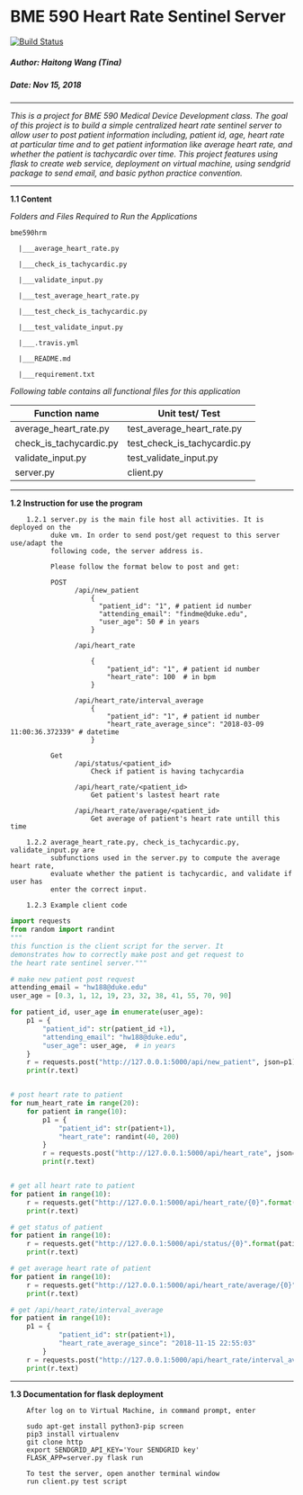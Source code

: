 # BME 590 Heart Rate Sentinel Server

[![Build Status](https://travis-ci.com/TinaHaitongWang/heart_rate_sentinel_server.svg?branch=master)](https://travis-ci.com/TinaHaitongWang/heart_rate_sentinel_server)

##### Author: Haitong Wang (Tina)
##### Date: Nov 15, 2018 

----

_This is a project for BME 590 Medical Device Development class. The goal of this 
project is to build a simple centralized heart rate sentinel server to allow user to post patient information 
including, patient id, age, heart rate at particular time and to get patient 
information like average heart rate, and whether the patient is tachycardic over time. This 
project features using flask to create web service, deployment on virtual machine, using sendgrid package to
send email, and basic python practice convention._

-----

**1.1 Content**

_Folders and Files Required to Run the Applications_

`bme590hrm` 
    
      |___average_heart_rate.py
 
      |___check_is_tachycardic.py 
  
      |___validate_input.py

      |___test_average_heart_rate.py
 
      |___test_check_is_tachycardic.py 
  
      |___test_validate_input.py      
      
      |___.travis.yml
      
      |___README.md
      
      |___requirement.txt
      
_Following table contains all functional files for this application_

 | Function name                             | Unit test/ Test                      |
 |-------------------------------------------|--------------------------------------|
 | average_heart_rate.py                     | test_average_heart_rate.py           |
 | check_is_tachycardic.py                   | test_check_is_tachycardic.py         |
 | validate_input.py                         | test_validate_input.py               |
 | server.py                                 | client.py                            |  
---

**1.2 Instruction for use the program**
        
        1.2.1 server.py is the main file host all activities. It is deployed on the 
              duke vm. In order to send post/get request to this server use/adapt the 
              following code, the server address is. 
              
              Please follow the format below to post and get: 
              
              POST  
                    /api/new_patient 
                        {
                          "patient_id": "1", # patient id number 
                          "attending_email": "findme@duke.edu", 
                          "user_age": 50 # in years
                        }
                    
                    /api/heart_rate
                    
                        {
                            "patient_id": "1", # patient id number 
                            "heart_rate": 100  # in bpm
                        }
                    
                    /api/heart_rate/interval_average
                        {
                            "patient_id": "1", # patient id number
                            "heart_rate_average_since": "2018-03-09 11:00:36.372339" # datetime
                        }
               
              Get 
                    /api/status/<patient_id>
                        Check if patient is having tachycardia
                    
                    /api/heart_rate/<patient_id>
                        Get patient's lastest heart rate 
                    
                    /api/heart_rate/average/<patient_id>
                        Get average of patient's heart rate untill this time
                               
        1.2.2 average_heart_rate.py, check_is_tachycardic.py, validate_input.py are 
              subfunctions used in the server.py to compute the average heart rate, 
              evaluate whether the patient is tachycardic, and validate if user has
              enter the correct input.
              
        1.2.3 Example client code 
       
```python
import requests
from random import randint
"""
this function is the client script for the server. It 
demonstrates how to correctly make post and get request to
the heart rate sentinel server."""

# make new patient post request
attending_email = "hw188@duke.edu"
user_age = [0.3, 1, 12, 19, 23, 32, 38, 41, 55, 70, 90]

for patient_id, user_age in enumerate(user_age):
    p1 = {
        "patient_id": str(patient_id +1),
        "attending_email": "hw188@duke.edu",
        "user_age": user_age,  # in years
    }
    r = requests.post("http://127.0.0.1:5000/api/new_patient", json=p1)
    print(r.text)


# post heart rate to patient
for num_heart_rate in range(20):
    for patient in range(10):
        p1 = {
            "patient_id": str(patient+1),
            "heart_rate": randint(40, 200)
        }
        r = requests.post("http://127.0.0.1:5000/api/heart_rate", json=p1)
        print(r.text)


# get all heart rate to patient
for patient in range(10):
    r = requests.get("http://127.0.0.1:5000/api/heart_rate/{0}".format(patient+1))
    print(r.text)

# get status of patient
for patient in range(10):
    r = requests.get("http://127.0.0.1:5000/api/status/{0}".format(patient+1))
    print(r.text)

# get average heart rate of patient
for patient in range(10):
    r = requests.get("http://127.0.0.1:5000/api/heart_rate/average/{0}".format(patient+1))
    print(r.text)

# get /api/heart_rate/interval_average
for patient in range(10):
    p1 = {
            "patient_id": str(patient+1),
            "heart_rate_average_since": "2018-11-15 22:55:03"
        }
    r = requests.post("http://127.0.0.1:5000/api/heart_rate/interval_average", json=p1)
    print(r.text)

```
           
---

**1.3 Documentation for flask deployment**
        
        After log on to Virtual Machine, in command prompt, enter
        
        sudo apt-get install python3-pip screen
        pip3 install virtualenv
        git clone http 
        export SENDGRID_API_KEY='Your SENDGRID key'
        FLASK_APP=server.py flask run
        
        To test the server, open another terminal window 
        run client.py test script 
        
        
        